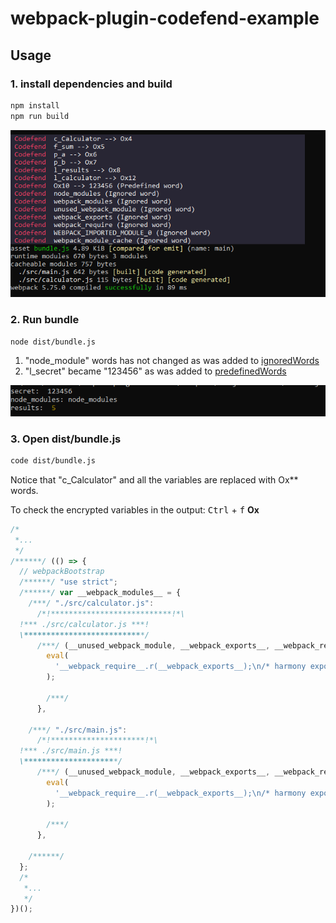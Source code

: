 # webpack-plugin-codefend-example

## Usage

### 1. install dependencies and build

```bash
npm install
npm run build
```

 <img src="/public/img/nodejs/build.PNG">

### 2. Run bundle

```bash
node dist/bundle.js
```

1. "node_module" words has not changed as was added to [ignoredWords](../../#custom-options)
2. "l_secret" became "123456" as was added to [predefinedWords](../../#custom-options)

 <img src="/public/img/nodejs/run.PNG">

### 3. Open dist/bundle.js

```bash
code dist/bundle.js
```

Notice that "c_Calculator" and all the variables are replaced with Ox\*\* words.

To check the encrypted variables in the output: <kbd>Ctrl</kbd> + <kbd>f</kbd> **Ox**

```javascript
/*
 *...
 */
/******/ (() => {
  // webpackBootstrap
  /******/ "use strict";
  /******/ var __webpack_modules__ = {
    /***/ "./src/calculator.js":
      /*!***************************!*\
  !*** ./src/calculator.js ***!
  \***************************/
      /***/ (__unused_webpack_module, __webpack_exports__, __webpack_require__) => {
        eval(
          '__webpack_require__.r(__webpack_exports__);\n/* harmony export */ __webpack_require__.d(__webpack_exports__, {\n/* harmony export */   "Ox4": () => (/* binding */ Ox4)\n/* harmony export */ });\nclass Ox4 {\r\n  Ox5(Ox6, Ox7) {\r\n    const Ox8 = Ox6 + Ox7;\r\n    return Ox8;\r\n  }\r\n}\r\n\n\n//# sourceURL=webpack://webpack-plugin-codefend-example/./src/calculator.js?'
        );

        /***/
      },

    /***/ "./src/main.js":
      /*!*********************!*\
  !*** ./src/main.js ***!
  \*********************/
      /***/ (__unused_webpack_module, __webpack_exports__, __webpack_require__) => {
        eval(
          '__webpack_require__.r(__webpack_exports__);\n/* harmony export */ __webpack_require__.d(__webpack_exports__, {\n/* harmony export */   "default": () => (/* binding */ main)\n/* harmony export */ });\n/* harmony import */ var _calculator__WEBPACK_IMPORTED_MODULE_0__ = __webpack_require__(/*! ./calculator */ "./src/calculator.js");\n\r\n\r\nconst secret = "123456";\r\nconst node_modules = "node_modules";\r\n\r\nfunction main() {\r\n  const Ox12 = new _calculator__WEBPACK_IMPORTED_MODULE_0__.Ox4();\r\n  const Ox8 = Ox12.Ox5(2, 3);\r\n\r\n  /* 123456 -> 123456 : defined in predefinedWords inside webpack.config.js */\r\n  console.log("secret: ", secret);\r\n\r\n  /* node_modules -> node_modules : defined in ignoredWords inside webpack.config.js */\r\n  console.log("node_modules:", node_modules);\r\n\r\n  /* Ox8 -> Ox4: with prefix l_ will be obfuscated */\r\n  console.log("results: ", Ox8);\r\n}\r\n\r\nmain();\r\n\n\n//# sourceURL=webpack://webpack-plugin-codefend-example/./src/main.js?'
        );

        /***/
      },

    /******/
  };
  /*
   *...
   */
})();
```
